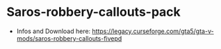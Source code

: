 # Saros-robbery-callouts-pack


- Infos and Download here: https://legacy.curseforge.com/gta5/gta-v-mods/saros-robbery-callouts-fivepd
